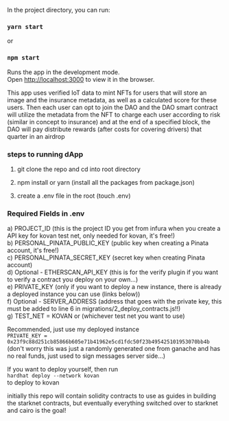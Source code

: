 
In the project directory, you can run:

### `yarn start`
or
### `npm start`

Runs the app in the development mode.\
Open [http://localhost:3000](http://localhost:3000) to view it in the browser.

This app uses verified IoT data to mint NFTs for users that will store an image and the insurance metadata, as well as a calculated score for these users. Then each user can opt to join the DAO and the DAO smart contract will utilize the metadata from the NFT to charge each user according to risk (similar in concept to insurance) and at the end of a specified block, the DAO will pay distribute rewards (after costs for covering drivers) that quarter in an airdrop

### steps to running dApp

1) git clone the repo and cd into root directory

2) npm install or yarn (install all the packages from package.json)

3) create a .env file in the root (touch .env)

 ### Required Fields in .env

 a) PROJECT_ID (this is the project ID you get from infura when you create a API key for kovan test net, only needed for kovan, it's free!) <br/>
 b) PERSONAL_PINATA_PUBLIC_KEY (public key when creating a Pinata account, it's free!) <br/>
 c) PERSONAL_PINATA_SECRET_KEY (secret key when creating Pinata account)<br/>
 d) Optional - ETHERSCAN_API_KEY (this is for the verify plugin if you want to verify a contract you deploy on your own...)<br/>
 e) PRIVATE_KEY (only if you want to deploy a new instance, there is already a deployed instance you can use (links below))<br/>
 f) Optional - SERVER_ADDRESS (address that goes with the private key, this must be added to line 6 in migrations/2_deploy_contracts.js!!)<br/>
 g) TEST_NET = KOVAN or (whichever test net you want to use)<br/>
 
 Recommended, just use my deployed instance<br/> 
 `PRIVATE_KEY = 0x23f9c88d251cb85866b605e71b41962e5cd1fdc50f23b495425101953070bb4b`<br/>
 (don't worry this was just a randomly generated one from ganache and has no real funds, just used to sign messages server side...)

 If you want to deploy yourself, then run<br/>
 `hardhat deploy --network kovan `<br/>
 to deploy to kovan<br/>

initially this repo will contain solidity contracts to use as guides in building the starknet contracts, but eventually everything switched over to starknet and cairo is the goal!
